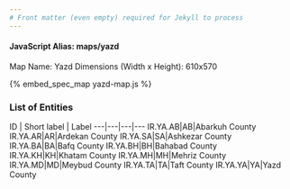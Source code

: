 ```yaml
---
# Front matter (even empty) required for Jekyll to process
---
```


#### JavaScript Alias: maps/yazd

Map Name: Yazd
Dimensions (Width x Height): 610x570



{% embed_spec_map yazd-map.js %}

### List of Entities

ID | Short label | Label
---|---|---|---
IR.YA.AB|AB|Abarkuh County
IR.YA.AR|AR|Ardekan County
IR.YA.SA|SA|Ashkezar County
IR.YA.BA|BA|Bafq County
IR.YA.BH|BH|Bahabad County
IR.YA.KH|KH|Khatam County
IR.YA.MH|MH|Mehriz County
IR.YA.MD|MD|Meybud County
IR.YA.TA|TA|Taft County
IR.YA.YA|YA|Yazd County